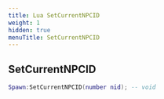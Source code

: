 ```yaml
---
title: Lua SetCurrentNPCID
weight: 1
hidden: true
menuTitle: SetCurrentNPCID
---
```

## SetCurrentNPCID
```lua
Spawn:SetCurrentNPCID(number nid); -- void
```